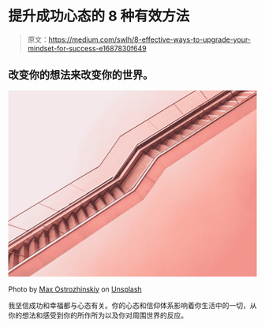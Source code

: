 # 提升成功心态的 8 种有效方法

> 原文：<https://medium.com/swlh/8-effective-ways-to-upgrade-your-mindset-for-success-e1687830f649>

## 改变你的想法来改变你的世界。

![](img/3cbab793b0142e26c196c71bf342a7a6.png)

Photo by [Max Ostrozhinskiy](https://unsplash.com/photos/w6OniVDCfn0?utm_source=unsplash&utm_medium=referral&utm_content=creditCopyText) on [Unsplash](https://unsplash.com/search/photos/ladder?utm_source=unsplash&utm_medium=referral&utm_content=creditCopyText)

我坚信成功和幸福都与心态有关。你的心态和信仰体系影响着你生活中的一切，从你的想法和感受到你的所作所为以及你对周围世界的反应。
